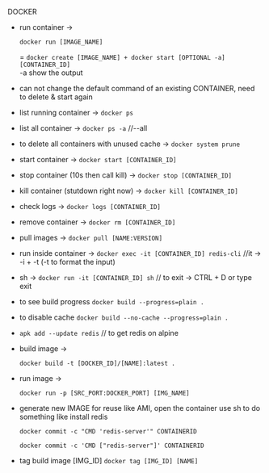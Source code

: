 DOCKER

- run container ->
  ```
  docker run [IMAGE_NAME]
  ```
  = `docker create [IMAGE_NAME] + docker start [OPTIONAL -a] [CONTAINER_ID]`  
  -a show the output
- can not change the default command of an existing CONTAINER, need to delete & start again
- list running container -> `docker ps`
- list all container -> `docker ps -a` //--all
- to delete all containers with unused cache -> `docker system prune`
- start container -> `docker start [CONTAINER_ID]`
- stop container (10s then call kill) -> `docker stop [CONTAINER_ID]`
- kill container (stutdown right now) -> `docker kill [CONTAINER_ID]`
- check logs -> `docker logs [CONTAINER_ID]`
- remove container -> `docker rm [CONTAINER_ID]`
- pull images -> `docker pull [NAME:VERSION]`
- run inside container -> `docker exec -it [CONTAINER_ID] redis-cli` //it -> -i + -t (-t to format the input)
- sh -> `docker run -it [CONTAINER_ID] sh`
  // to exit -> CTRL + D or type exit
- to see build progress `docker build --progress=plain .`
- to disable cache `docker build --no-cache --progress=plain .`
- `apk add --update redis` // to get redis on alpine

- build image ->

  ```
  docker build -t [DOCKER_ID]/[NAME]:latest .
  ```

- run image ->

  ```
  docker run -p [SRC_PORT:DOCKER_PORT] [IMG_NAME]
  ```

- generate new IMAGE for reuse like AMI, open the container use sh to do something like install redis

  ```
  docker commit -c "CMD 'redis-server'" CONTAINERID

  docker commit -c 'CMD ["redis-server"]' CONTAINERID
  ```

- tag build image [IMG_ID]
  `docker tag [IMG_ID] [NAME]`
